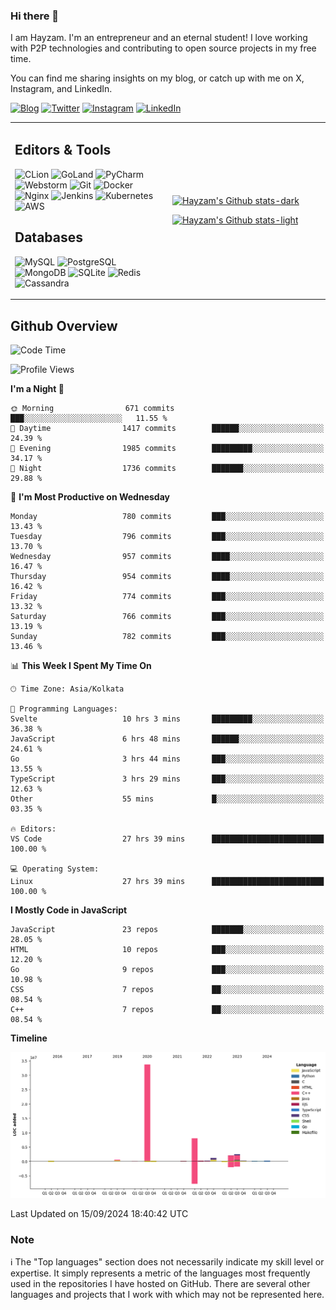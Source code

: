 ### Hi there 👋

I am Hayzam. I'm an entrepreneur and an eternal student! I love working with P2P technologies and contributing to open source projects in my free time.

You can find me sharing insights on my blog, or catch up with me on X, Instagram, and LinkedIn.

[![Blog](https://img.shields.io/badge/Blog-%2312100E.svg?&style=for-the-badge&logo=medium&logoColor=white)](https://hayzam.com)
[![Twitter](https://img.shields.io/badge/Twitter-%231DA1F2.svg?&style=for-the-badge&logo=X&logoColor=white)](https://twitter.com/hayzam_js)
[![Instagram](https://img.shields.io/badge/Instagram-%23E4405F.svg?&style=for-the-badge&logo=instagram&logoColor=white)](https://instagram.com/hayzam.ts)
[![LinkedIn](https://img.shields.io/badge/LinkedIn-%230077B5.svg?&style=for-the-badge&logo=linkedin&logoColor=white)](https://www.linkedin.com/in/hayzam-s-2b9b95139/)

<table width="100%">
<tr>
<td width="50%">

## Editors & Tools

![CLion](https://img.shields.io/badge/-CLion-000000?style=flat&logo=CLion)
![GoLand](https://img.shields.io/badge/-GoLand-000000?style=flat&logo=Goland)
![PyCharm](https://img.shields.io/badge/-PyCharm-000000?style=flat&logo=PyCharm)
![Webstorm](https://img.shields.io/badge/-WebStorm-000000?style=flat&logo=WebStorm)
![Git](https://img.shields.io/badge/-Git-000000?style=flat&logo=git)
![Docker](https://img.shields.io/badge/-Docker-000000?style=flat&logo=docker)
![Nginx](https://img.shields.io/badge/-Nginx-000000?style=flat&logo=nginx)
![Jenkins](https://img.shields.io/badge/-Jenkins-000000?style=flat&logo=jenkins)
![Kubernetes](https://img.shields.io/badge/-Kubernetes-000000?style=flat&logo=kubernetes)
![AWS](https://img.shields.io/badge/-AWS-000000?style=flat&logo=amazon-aws)

## Databases

![MySQL](https://img.shields.io/badge/-MySQL-000000?style=flat&logo=mysql)
![PostgreSQL](https://img.shields.io/badge/-PostgreSQL-000000?style=flat&logo=postgresql)
![MongoDB](https://img.shields.io/badge/-MongoDB-000000?style=flat&logo=mongodb)
![SQLite](https://img.shields.io/badge/-SQLite-000000?style=flat&logo=sqlite)
![Redis](https://img.shields.io/badge/-Redis-000000?style=flat&logo=redis)
![Cassandra](https://img.shields.io/badge/-Cassandra-000000?style=flat&logo=apache-cassandra)
</div>

<td width="50%">
 
[![Hayzam's Github stats-dark](https://github-readme-stats.vercel.app/api?username=hayzamjs&show_icons=true&theme=dark#gh-dark-mode-only)](https://github.com/anuraghazra/github-readme-stats#gh-dark-mode-only)
 
[![Hayzam's Github stats-light](https://github-readme-stats.vercel.app/api?username=hayzamjs&show_icons=true&theme=default#gh-light-mode-only)](https://github.com/anuraghazra/github-readme-stats#gh-light-mode-only)

</td>
</tr>
</table>
 
## Github Overview


<!--START_SECTION:waka-->
![Code Time](http://img.shields.io/badge/Code%20Time-1%2C082%20hrs%2023%20mins-blue)

![Profile Views](http://img.shields.io/badge/Profile%20Views-0-blue)

**I'm a Night 🦉** 

```text
🌞 Morning                671 commits         ███░░░░░░░░░░░░░░░░░░░░░░   11.55 % 
🌆 Daytime                1417 commits        ██████░░░░░░░░░░░░░░░░░░░   24.39 % 
🌃 Evening                1985 commits        █████████░░░░░░░░░░░░░░░░   34.17 % 
🌙 Night                  1736 commits        ███████░░░░░░░░░░░░░░░░░░   29.88 % 
```
📅 **I'm Most Productive on Wednesday** 

```text
Monday                   780 commits         ███░░░░░░░░░░░░░░░░░░░░░░   13.43 % 
Tuesday                  796 commits         ███░░░░░░░░░░░░░░░░░░░░░░   13.70 % 
Wednesday                957 commits         ████░░░░░░░░░░░░░░░░░░░░░   16.47 % 
Thursday                 954 commits         ████░░░░░░░░░░░░░░░░░░░░░   16.42 % 
Friday                   774 commits         ███░░░░░░░░░░░░░░░░░░░░░░   13.32 % 
Saturday                 766 commits         ███░░░░░░░░░░░░░░░░░░░░░░   13.19 % 
Sunday                   782 commits         ███░░░░░░░░░░░░░░░░░░░░░░   13.46 % 
```


📊 **This Week I Spent My Time On** 

```text
🕑︎ Time Zone: Asia/Kolkata

💬 Programming Languages: 
Svelte                   10 hrs 3 mins       █████████░░░░░░░░░░░░░░░░   36.38 % 
JavaScript               6 hrs 48 mins       ██████░░░░░░░░░░░░░░░░░░░   24.61 % 
Go                       3 hrs 44 mins       ███░░░░░░░░░░░░░░░░░░░░░░   13.55 % 
TypeScript               3 hrs 29 mins       ███░░░░░░░░░░░░░░░░░░░░░░   12.63 % 
Other                    55 mins             █░░░░░░░░░░░░░░░░░░░░░░░░   03.35 % 

🔥 Editors: 
VS Code                  27 hrs 39 mins      █████████████████████████   100.00 % 

💻 Operating System: 
Linux                    27 hrs 39 mins      █████████████████████████   100.00 % 
```

**I Mostly Code in JavaScript** 

```text
JavaScript               23 repos            ███████░░░░░░░░░░░░░░░░░░   28.05 % 
HTML                     10 repos            ███░░░░░░░░░░░░░░░░░░░░░░   12.20 % 
Go                       9 repos             ███░░░░░░░░░░░░░░░░░░░░░░   10.98 % 
CSS                      7 repos             ██░░░░░░░░░░░░░░░░░░░░░░░   08.54 % 
C++                      7 repos             ██░░░░░░░░░░░░░░░░░░░░░░░   08.54 % 
```



**Timeline**

![Lines of Code chart](https://raw.githubusercontent.com/hayzamjs/hayzamjs/main/assets/bar_graph.png)


 Last Updated on 15/09/2024 18:40:42 UTC
<!--END_SECTION:waka-->


### Note 

:information_source: The "Top languages" section does not necessarily indicate my skill level or expertise. It simply represents a metric of the languages most frequently used in the repositories I have hosted on GitHub. There are several other languages and projects that I work with which may not be represented here. 

